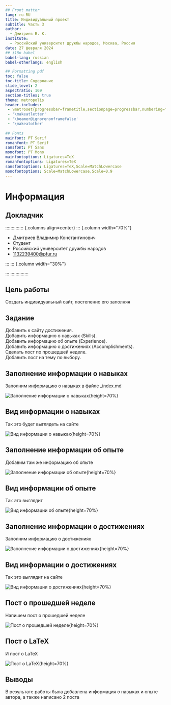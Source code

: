 ```yaml
---
## Front matter
lang: ru-RU
title: Индивидуальный проект
subtitle: Часть 3
author:
  - Дмитриев В. К.
institute:
  - Российский университет дружбы народов, Москва, Россия
date: 27 февраля 2024
## i18n babel
babel-lang: russian
babel-otherlangs: english

## Formatting pdf
toc: false
toc-title: Содержание
slide_level: 2
aspectratio: 169
section-titles: true
theme: metropolis
header-includes:
 - \metroset{progressbar=frametitle,sectionpage=progressbar,numbering=fraction}
 - '\makeatletter'
 - '\beamer@ignorenonframefalse'
 - '\makeatother'
 
## Fonts
mainfont: PT Serif
romanfont: PT Serif
sansfont: PT Sans
monofont: PT Mono
mainfontoptions: Ligatures=TeX
romanfontoptions: Ligatures=TeX
sansfontoptions: Ligatures=TeX,Scale=MatchLowercase
monofontoptions: Scale=MatchLowercase,Scale=0.9
---
```


# Информация

## Докладчик

:::::::::::::: {.columns align=center}
::: {.column width="70%"}

  * Дмитриев Владимир Константинович
  * Студент
  * Российский университет дружбы народов
  * [1132239400@pfur.ru](mailto:1132239400@pfur.ru)

:::
::: {.column width="30%"}

:::
::::::::::::::

## Цель работы

Создать индивидуальный сайт, постепенно его заполняя

## Задание

Добавить к сайту достижения.  
Добавить информацию о навыках (Skills).  
Добавить информацию об опыте (Experience).  
Добавить информацию о достижениях (Accomplishments).  
Сделать пост по прошедшей неделе.  
Добавить пост на тему по выбору.

## Заполнение информации о навыках

Заполним информацию о навыках в файле _index.md

![Заполнение информации о навыках](image/1.png){height=70%}

## Вид информации о навыках

Так это будет выглядеть на сайте

![Вид информации о навыках](image/2.png){height=70%}

## Заполнение информации об опыте

Добавим там же информацию об опыте

![Заполнение информации об опыте](image/3.png){height=70%}

## Вид информации об опыте

Так это выглядит

![Вид информации об опыте](image/4.png){height=70%}

## Заполнение информации о достижениях

Заполним информацию о достижениях

![Заполнение информации о достижениях](image/5.png){height=70%}

## Вид информации о достижениях

Так это выглядит на сайте

![Вид информации о достижениях](image/6.png){height=70%}

## Пост о прошедшей неделе

Напишем пост о прошедшей неделе

![Пост о прошедшей неделе](image/7.png){height=70%}

## Пост о LaTeX

И пост о LaTeX

![Пост о LaTeX](image/8.png){height=70%}


## Выводы

В результате работы была добавлена информация о навыках и опыте автора, а также написано 2 поста
